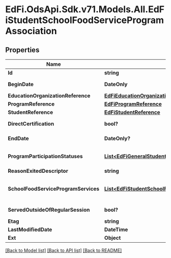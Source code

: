 # EdFi.OdsApi.Sdk.v71.Models.All.EdFiStudentSchoolFoodServiceProgramAssociation

## Properties

Name | Type | Description | Notes
------------ | ------------- | ------------- | -------------
**Id** | **string** |  | [optional] 
**BeginDate** | **DateOnly** | The earliest date the student is involved with the program. Typically, this is the date the student becomes eligible for the program. | 
**EducationOrganizationReference** | [**EdFiEducationOrganizationReference**](EdFiEducationOrganizationReference.md) |  | 
**ProgramReference** | [**EdFiProgramReference**](EdFiProgramReference.md) |  | 
**StudentReference** | [**EdFiStudentReference**](EdFiStudentReference.md) |  | 
**DirectCertification** | **bool?** | Indicates that the student&#39;s National School Lunch Program (NSLP) eligibility has been determined through direct certification. | [optional] 
**EndDate** | **DateOnly?** | The month, day, and year on which the student exited the program or stopped receiving services. | [optional] 
**ProgramParticipationStatuses** | [**List&lt;EdFiGeneralStudentProgramAssociationProgramParticipationStatus&gt;**](EdFiGeneralStudentProgramAssociationProgramParticipationStatus.md) | An unordered collection of generalStudentProgramAssociationProgramParticipationStatuses. The status of the student&#39;s program participation. | [optional] 
**ReasonExitedDescriptor** | **string** | The reason the student left the program within a school or district. | [optional] 
**SchoolFoodServiceProgramServices** | [**List&lt;EdFiStudentSchoolFoodServiceProgramAssociationSchoolFoodServiceProgramService&gt;**](EdFiStudentSchoolFoodServiceProgramAssociationSchoolFoodServiceProgramService.md) | An unordered collection of studentSchoolFoodServiceProgramAssociationSchoolFoodServiceProgramServices. Indicates the service(s) being provided to the student by the school food service program. | [optional] 
**ServedOutsideOfRegularSession** | **bool?** | Indicates whether the student received services during the summer session or between sessions. | [optional] 
**Etag** | **string** | A unique system-generated value that identifies the version of the resource. | [optional] 
**LastModifiedDate** | **DateTime** | The date and time the resource was last modified. | [optional] 
**Ext** | **Object** | Extensions to the StudentSchoolFoodServiceProgramAssociation entity. | [optional] 

[[Back to Model list]](../README.md#documentation-for-models) [[Back to API list]](../README.md#documentation-for-api-endpoints) [[Back to README]](../README.md)

